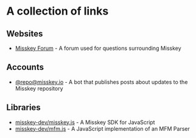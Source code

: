 # A collection of links

## Websites
- [Misskey Forum](https://forum.misskey.io/) - A forum used for questions surrounding Misskey

## Accounts
- [@repo@misskey.io](https://misskey.io/@repo) - A bot that publishes posts about updates to the Misskey repository

## Libraries
- [misskey-dev/misskey.js](https://github.com/misskey-dev/misskey.js) - A Misskey SDK for JavaScript
- [misskey-dev/mfm.js](https://github.com/misskey-dev/mfm.js) - A JavaScript implementation of an MFM Parser
